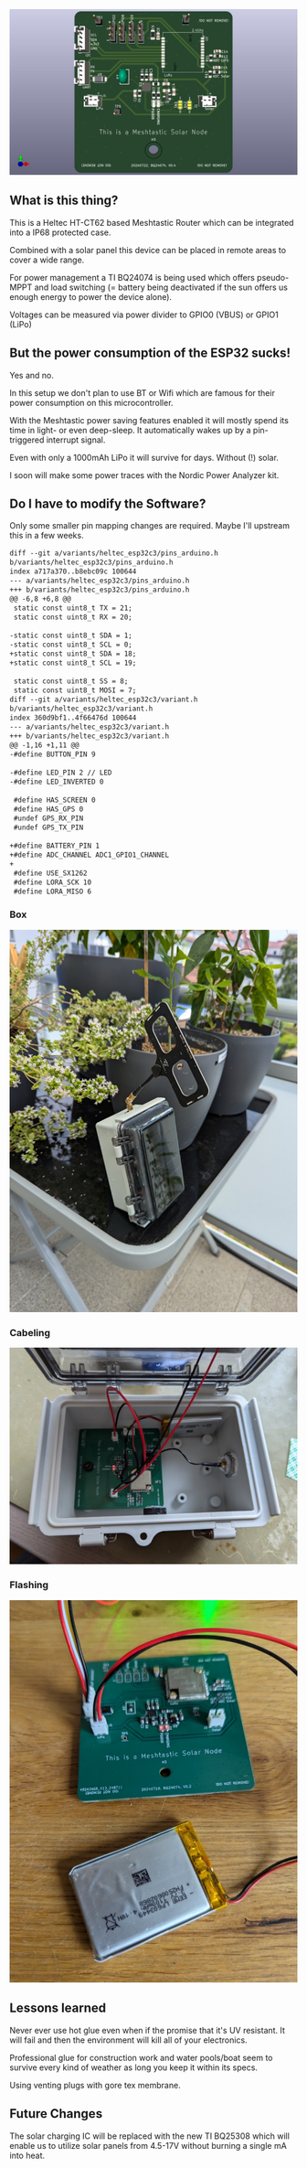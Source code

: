 
![MeshtasticRouterNode](doc/MeshtasticNode-pcb.jpg)

## What is this thing?

This is a Heltec HT-CT62 based Meshtastic Router which can be integrated into a IP68 protected case.

Combined with a solar panel this device can be placed in remote areas to cover a wide range.

For power management a TI BQ24074 is being used which offers pseudo-MPPT and load switching (= battery being deactivated if the sun offers us enough energy to power the device alone).

Voltages can be measured via power divider to GPIO0 (VBUS) or GPIO1 (LiPo)

## But the power consumption of the ESP32 sucks!

Yes and no.

In this setup we don't plan to use BT or Wifi which are famous for their power consumption on this microcontroller.

With the Meshtastic power saving features enabled it will mostly spend its time in light- or even deep-sleep. It automatically wakes up by a pin-triggered interrupt signal.

Even with only a 1000mAh LiPo it will survive for days. Without (!) solar.

I soon will make some power traces with the Nordic Power Analyzer kit.

## Do I have to modify the Software?

Only some smaller pin mapping changes are required. Maybe I'll upstream this in a few weeks.

```
diff --git a/variants/heltec_esp32c3/pins_arduino.h b/variants/heltec_esp32c3/pins_arduino.h
index a717a370..b8ebc09c 100644
--- a/variants/heltec_esp32c3/pins_arduino.h
+++ b/variants/heltec_esp32c3/pins_arduino.h
@@ -6,8 +6,8 @@
 static const uint8_t TX = 21;
 static const uint8_t RX = 20;
 
-static const uint8_t SDA = 1;
-static const uint8_t SCL = 0;
+static const uint8_t SDA = 18;
+static const uint8_t SCL = 19;
 
 static const uint8_t SS = 8;
 static const uint8_t MOSI = 7;
diff --git a/variants/heltec_esp32c3/variant.h b/variants/heltec_esp32c3/variant.h
index 360d9bf1..4f66476d 100644
--- a/variants/heltec_esp32c3/variant.h
+++ b/variants/heltec_esp32c3/variant.h
@@ -1,16 +1,11 @@
-#define BUTTON_PIN 9

-#define LED_PIN 2 // LED
-#define LED_INVERTED 0

 #define HAS_SCREEN 0
 #define HAS_GPS 0
 #undef GPS_RX_PIN
 #undef GPS_TX_PIN
 
+#define BATTERY_PIN 1
+#define ADC_CHANNEL ADC1_GPIO1_CHANNEL
+
 #define USE_SX1262
 #define LORA_SCK 10
 #define LORA_MISO 6
```

### Box

![MeshtasticRouterNode](doc/MeshtasticNode-Box.jpg)


### Cabeling

![MeshtasticRouterNode](doc/MeshtasticNode-Cabeling.jpg)

### Flashing

![MeshtasticRouterNode](doc/MeshtasticNode-Setup.jpg)


## Lessons learned

Never ever use hot glue even when if the promise that it's UV resistant. It will fail and then the environment will kill all of your electronics.

Professional glue for construction work and water pools/boat seem to survive every kind of weather as long you keep it within its specs.

Using venting plugs with gore tex membrane.

## Future Changes

The solar charging IC will be replaced with    the new TI BQ25308 which will enable us to utilize solar panels from 4.5-17V without burning a single mA into heat.
